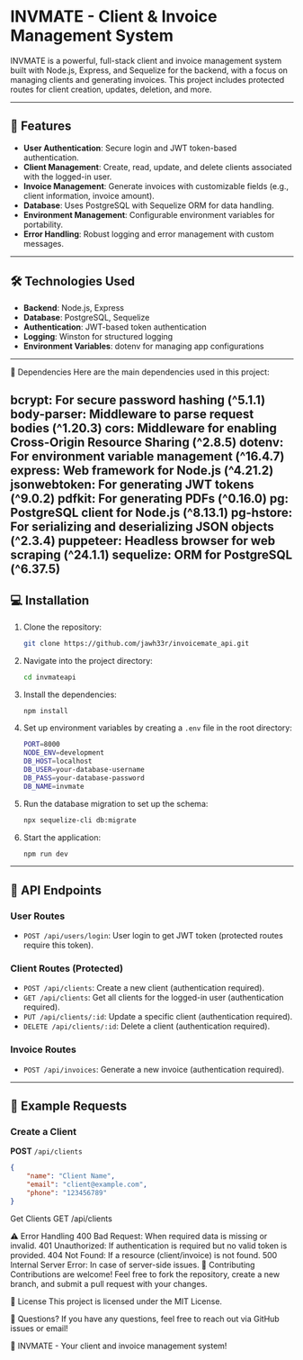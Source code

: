 # INVMATE - Client & Invoice Management System

INVMATE is a powerful, full-stack client and invoice management system built with Node.js, Express, and Sequelize for the backend, with a focus on managing clients and generating invoices. This project includes protected routes for client creation, updates, deletion, and more.

---

## 🚀 Features

- **User Authentication**: Secure login and JWT token-based authentication.
- **Client Management**: Create, read, update, and delete clients associated with the logged-in user.
- **Invoice Management**: Generate invoices with customizable fields (e.g., client information, invoice amount).
- **Database**: Uses PostgreSQL with Sequelize ORM for data handling.
- **Environment Management**: Configurable environment variables for portability.
- **Error Handling**: Robust logging and error management with custom messages.
  
---

## 🛠️ Technologies Used

- **Backend**: Node.js, Express
- **Database**: PostgreSQL, Sequelize
- **Authentication**: JWT-based token authentication
- **Logging**: Winston for structured logging
- **Environment Variables**: dotenv for managing app configurations

---
🧩 Dependencies
Here are the main dependencies used in this project:

bcrypt: For secure password hashing (^5.1.1)
body-parser: Middleware to parse request bodies (^1.20.3)
cors: Middleware for enabling Cross-Origin Resource Sharing (^2.8.5)
dotenv: For environment variable management (^16.4.7)
express: Web framework for Node.js (^4.21.2)
jsonwebtoken: For generating JWT tokens (^9.0.2)
pdfkit: For generating PDFs (^0.16.0)
pg: PostgreSQL client for Node.js (^8.13.1)
pg-hstore: For serializing and deserializing JSON objects (^2.3.4)
puppeteer: Headless browser for web scraping (^24.1.1)
sequelize: ORM for PostgreSQL (^6.37.5)
---
## 💻 Installation

1. Clone the repository:
    ```bash
    git clone https://github.com/jawh33r/invoicemate_api.git
    ```

2. Navigate into the project directory:
    ```bash
    cd invmateapi
    ```

3. Install the dependencies:
    ```bash
    npm install
    ```

4. Set up environment variables by creating a `.env` file in the root directory:
    ```bash
    PORT=8000
    NODE_ENV=development
    DB_HOST=localhost
    DB_USER=your-database-username
    DB_PASS=your-database-password
    DB_NAME=invmate
    ```

5. Run the database migration to set up the schema:
    ```bash
    npx sequelize-cli db:migrate
    ```

6. Start the application:
    ```bash
    npm run dev
    ```

---

## 📡 API Endpoints

### **User Routes**

- `POST /api/users/login`: User login to get JWT token (protected routes require this token).
  
### **Client Routes (Protected)**

- `POST /api/clients`: Create a new client (authentication required).
- `GET /api/clients`: Get all clients for the logged-in user (authentication required).
- `PUT /api/clients/:id`: Update a specific client (authentication required).
- `DELETE /api/clients/:id`: Delete a client (authentication required).

### **Invoice Routes**

- `POST /api/invoices`: Generate a new invoice (authentication required).
  
---

## 📝 Example Requests

### **Create a Client**

**POST** `/api/clients`

```json
{
    "name": "Client Name",
    "email": "client@example.com",
    "phone": "123456789"
}
```
Get Clients
GET /api/clients

⚠️ Error Handling
400 Bad Request: When required data is missing or invalid.
401 Unauthorized: If authentication is required but no valid token is provided.
404 Not Found: If a resource (client/invoice) is not found.
500 Internal Server Error: In case of server-side issues.
🎉 Contributing
Contributions are welcome! Feel free to fork the repository, create a new branch, and submit a pull request with your changes.

📜 License
This project is licensed under the MIT License.

💬 Questions?
If you have any questions, feel free to reach out via GitHub issues or email!

🌟 INVMATE - Your client and invoice management system!
